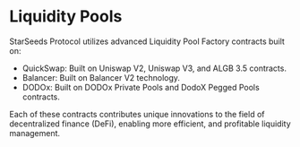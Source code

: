 # Liquidity Pools

StarSeeds Protocol utilizes advanced Liquidity Pool Factory contracts built on:

* QuickSwap: Built on Uniswap V2, Uniswap V3, and ALGB 3.5 contracts.
* Balancer: Built on Balancer V2 technology.
* DODOx: Built on DODOx Private Pools and DodoX Pegged Pools contracts.

Each of these contracts contributes unique innovations to the field of decentralized finance (DeFi), enabling more efficient, and profitable liquidity management.&#x20;

